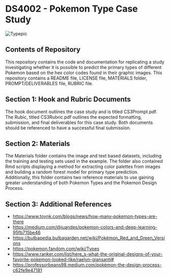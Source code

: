 # DS4002 - Pokemon Type Case Study

![Typepic](https://github.com/aschebell/CS3/assets/98242678/896de99b-fd53-4904-b17a-9da3254478b3)


## Contents of Repository
This repository contains the code and documentation for replicating a study investigating whether it is possible to predict the primary types of different Pokemon based on the hex color codes found in their graphic images. This repository contains a README file, LICENSE file, MATERIALS folder, PROMPT/DELIVERABLES file, RUBRIC file. 

## Section 1: Hook and Rubric Documents
The hook document outlines the case study and is titled CS3Prompt.pdf. The Rubic, titled CS3Rubric.pdf outlines the expected formatting, submission, and final deliverables for this case study. Both documents should be referenced to have a successful final submission.

## Section 2: Materials
The Materials folder contains the image and text based datasets, including the training and testing sets used in the example. The folder also contained Rmd scripts displaying a method for extracting color palettes from images and building a random forest model for primary type prediction. Additionally, this folder contains two reference materials to use gaining greater understanding of both Pokemon Types and the Pokemon Design Process.


## Section 3: Additional References
- https://www.toynk.com/blogs/news/how-many-pokemon-types-are-there
- https://medium.com/@juandes/pokemon-colors-and-deep-learning-95fb715be46
- https://bulbapedia.bulbagarden.net/wiki/Pokémon_Red_and_Green_Versions
- https://pokemon.fandom.com/wiki/Types
- https://www.ranker.com/list/here_s-what-the-original-designs-of-your-favorite-pokemon-looked-like/raelyn-giansanti#
- https://professorbeans98.medium.com/pokémon-the-design-process-c62fe9e47181
